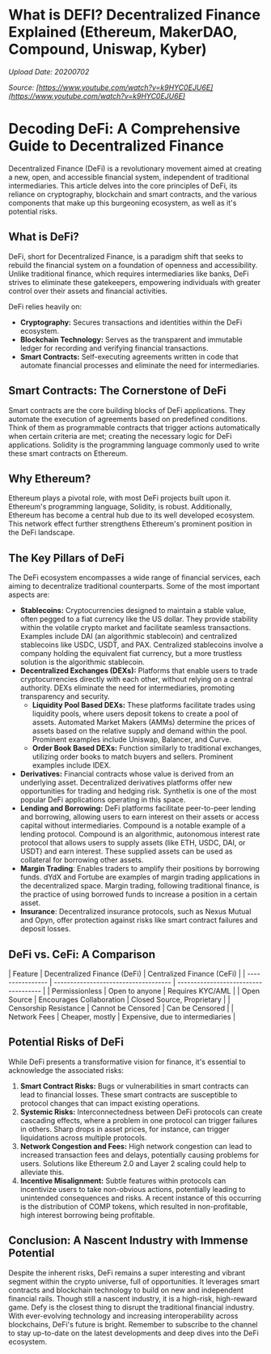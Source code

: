 # What is DEFI? Decentralized Finance Explained (Ethereum, MakerDAO, Compound, Uniswap, Kyber)

*Upload Date: 20200702*

*Source: [https://www.youtube.com/watch?v=k9HYC0EJU6E](https://www.youtube.com/watch?v=k9HYC0EJU6E)*

# Decoding DeFi: A Comprehensive Guide to Decentralized Finance

Decentralized Finance (DeFi) is a revolutionary movement aimed at creating a new, open, and accessible financial system, independent of traditional intermediaries. This article delves into the core principles of DeFi, its reliance on cryptography, blockchain and smart contracts, and the various components that make up this burgeoning ecosystem, as well as it's potential risks.

## What is DeFi?

DeFi, short for Decentralized Finance, is a paradigm shift that seeks to rebuild the financial system on a foundation of openness and accessibility. Unlike traditional finance, which requires intermediaries like banks, DeFi strives to eliminate these gatekeepers, empowering individuals with greater control over their assets and financial activities.

DeFi relies heavily on:

*   **Cryptography:** Secures transactions and identities within the DeFi ecosystem.
*   **Blockchain Technology:** Serves as the transparent and immutable ledger for recording and verifying financial transactions.
*   **Smart Contracts:** Self-executing agreements written in code that automate financial processes and eliminate the need for intermediaries.

## Smart Contracts: The Cornerstone of DeFi

Smart contracts are the core building blocks of DeFi applications. They automate the execution of agreements based on predefined conditions. Think of them as programmable contracts that trigger actions automatically when certain criteria are met; creating the necessary logic for DeFi applications. Solidity is the programming language commonly used to write these smart contracts on Ethereum.

## Why Ethereum?

Ethereum plays a pivotal role, with most DeFi projects built upon it. Ethereum's programming language, Solidity, is robust. Additionally, Ethereum has become a central hub due to its well developed ecosystem. This network effect further strengthens Ethereum's prominent position in the DeFi landscape.

## The Key Pillars of DeFi

The DeFi ecosystem encompasses a wide range of financial services, each aiming to decentralize traditional counterparts. Some of the most important aspects are:

*   **Stablecoins:** Cryptocurrencies designed to maintain a stable value, often pegged to a fiat currency like the US dollar. They provide stability within the volatile crypto market and facilitate seamless transactions. Examples include DAI (an algorithmic stablecoin) and centralized stablecoins like USDC, USDT, and PAX. Centralized stablecoins involve a company holding the equivalent fiat currency, but a more trustless solution is the algorithmic stablecoin.
*   **Decentralized Exchanges (DEXs):** Platforms that enable users to trade cryptocurrencies directly with each other, without relying on a central authority. DEXs eliminate the need for intermediaries, promoting transparency and security.
    *   **Liquidity Pool Based DEXs:** These platforms facilitate trades using liquidity pools, where users deposit tokens to create a pool of assets. Automated Market Makers (AMMs) determine the prices of assets based on the relative supply and demand within the pool. Prominent examples include Uniswap, Balancer, and Curve.
    *   **Order Book Based DEXs:** Function similarly to traditional exchanges, utilizing order books to match buyers and sellers. Prominent examples include IDEX.
*   **Derivatives:** Financial contracts whose value is derived from an underlying asset. Decentralized derivatives platforms offer new opportunities for trading and hedging risk. Synthetix is one of the most popular DeFi applications operating in this space.
*   **Lending and Borrowing:** DeFi platforms facilitate peer-to-peer lending and borrowing, allowing users to earn interest on their assets or access capital without intermediaries. Compound is a notable example of a lending protocol. Compound is an algorithmic, autonomous interest rate protocol that allows users to supply assets (like ETH, USDC, DAI, or USDT) and earn interest. These supplied assets can be used as collateral for borrowing other assets.
*   **Margin Trading**: Enables traders to amplify their positions by borrowing funds. dYdX and Fortube are examples of margin trading applications in the decentralized space. Margin trading, following traditional finance, is the practice of using borrowed funds to increase a position in a certain asset.
*   **Insurance**: Decentralized insurance protocols, such as Nexus Mutual and Opyn, offer protection against risks like smart contract failures and deposit losses.

## DeFi vs. CeFi: A Comparison

\| Feature          | Decentralized Finance (DeFi)       | Centralized Finance (CeFi)             |
\| ---------------- | ------------------------------------ | ------------------------------------ |
\| Permissionless  | Open to anyone                    | Requires KYC/AML                      |
\| Open Source   | Encourages Collaboration         | Closed Source, Proprietary            |
\| Censorship Resistance | Cannot be Censored                    | Can be Censored                     |
\| Network Fees      | Cheaper, mostly                    | Expensive, due to intermediaries      |

## Potential Risks of DeFi

While DeFi presents a transformative vision for finance, it's essential to acknowledge the associated risks:

1.  **Smart Contract Risks:** Bugs or vulnerabilities in smart contracts can lead to financial losses. These smart contracts are susceptible to protocol changes that can impact existing operations.
2.  **Systemic Risks:** Interconnectedness between DeFi protocols can create cascading effects, where a problem in one protocol can trigger failures in others. Sharp drops in asset prices, for instance, can trigger liquidations across multiple protocols.
3.  **Network Congestion and Fees:** High network congestion can lead to increased transaction fees and delays, potentially causing problems for users. Solutions like Ethereum 2.0 and Layer 2 scaling could help to alleviate this.
4.  **Incentive Misalignment:** Subtle features within protocols can incentivize users to take non-obvious actions, potentially leading to unintended consequences and risks. A recent instance of this occurring is the distribution of COMP tokens, which resulted in non-profitable, high interest borrowing being profitable.

## Conclusion: A Nascent Industry with Immense Potential

Despite the inherent risks, DeFi remains a super interesting and vibrant segment within the crypto universe, full of opportunities. It leverages smart contracts and blockchain technology to build on new and independent financial rails. Though still a nascent industry, it is a high-risk, high-reward game. Defy is the closest thing to disrupt the traditional financial industry. With ever-evolving technology and increasing interoperability across blockchains, DeFi's future is bright. Remember to subscribe to the channel to stay up-to-date on the latest developments and deep dives into the DeFi ecosystem.